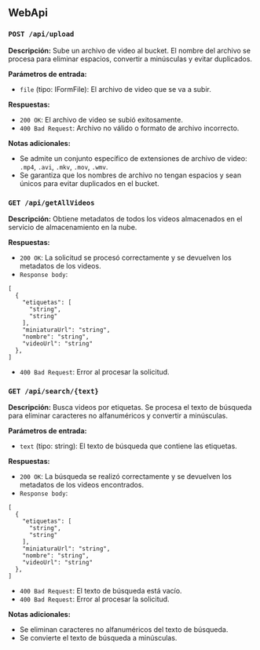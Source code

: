 
## WebApi

### `POST /api/upload`

**Descripción:**
Sube un archivo de video al bucket. El nombre del archivo se procesa para eliminar espacios, convertir a minúsculas y evitar duplicados.

**Parámetros de entrada:**
- `file` (tipo: IFormFile): El archivo de video que se va a subir.

**Respuestas:**
- `200 OK`: El archivo de video se subió exitosamente.
- `400 Bad Request`: Archivo no válido o formato de archivo incorrecto.

**Notas adicionales:**
- Se admite un conjunto específico de extensiones de archivo de video: `.mp4`, `.avi`, `.mkv`, `.mov`, `.wmv`.
- Se garantiza que los nombres de archivo no tengan espacios y sean únicos para evitar duplicados en el bucket.

### `GET /api/getAllVideos`

**Descripción:**
Obtiene metadatos de todos los videos almacenados en el servicio de almacenamiento en la nube.

**Respuestas:**
- `200 OK`: La solicitud se procesó correctamente y se devuelven los metadatos de los videos.
- `Response body`:
```
[
  {
    "etiquetas": [
      "string",
      "string"
    ],
    "miniaturaUrl": "string",
    "nombre": "string",
    "videoUrl": "string"
  },
]
```
- `400 Bad Request`: Error al procesar la solicitud.

### `GET /api/search/{text}`

**Descripción:**
Busca videos por etiquetas. Se procesa el texto de búsqueda para eliminar caracteres no alfanuméricos y convertir a minúsculas.

**Parámetros de entrada:**
- `text` (tipo: string): El texto de búsqueda que contiene las etiquetas.

**Respuestas:**
- `200 OK`: La búsqueda se realizó correctamente y se devuelven los metadatos de los videos encontrados.
- `Response body`:
```
[
  {
    "etiquetas": [
      "string",
      "string"
    ],
    "miniaturaUrl": "string",
    "nombre": "string",
    "videoUrl": "string"
  },
]
```
- `400 Bad Request`: El texto de búsqueda está vacío.
- `400 Bad Request`: Error al procesar la solicitud.

**Notas adicionales:**
- Se eliminan caracteres no alfanuméricos del texto de búsqueda.
- Se convierte el texto de búsqueda a minúsculas.